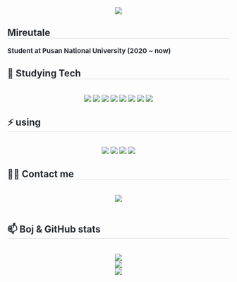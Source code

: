 <div align= "center">
    <img src="https://capsule-render.vercel.app/api?type=soft&color=0:99e1ab,100:f8fcf7&height=120&text=Mireutale(priaselay)'s%20GitHub&animation=fadeIn&fontColor=000000&fontSize=40" />
    </div>
    <div style="text-align: left;"> 
    <h2 style="border-bottom: 1px solid #d8dee4; color: #282d33;"> Mireutale </h2>  
    <div style="font-weight: 700; font-size: 15px; text-align: left; color: #282d33;"> 
        Student at Pusan ​​National University (2020 ~ now)
    </div> 
    </div>
    <div style="text-align: left;">
    <h2 style="border-bottom: 1px solid #d8dee4; color: #282d33;"> 🌱 Studying Tech </h2> <br>
    <div  align= "center"> 
          <img src="https://img.shields.io/badge/C-A8B9CC?style=flat&logo=C&logoColor=white">
          <img src="https://img.shields.io/badge/C++-00599C?style=flat&logo=C%2B%2B&logoColor=white">
          <img src="https://img.shields.io/badge/Docker-2496ED?style=flat&logo=Docker&logoColor=white">
          <img src="https://img.shields.io/badge/Flask-000000?style=flat&logo=Flask&logoColor=white">
          <img src="https://img.shields.io/badge/Linux-FCC624?style=flat&logo=Linux&logoColor=white">
          <img src="https://img.shields.io/badge/Java-007396?style=flat&logo=Java&logoColor=white">
          <img src="https://img.shields.io/badge/MySQL-4479A1?style=flat&logo=MySQL&logoColor=white">
          <img src="https://img.shields.io/badge/Python-3776AB?style=flat&logo=Python&logoColor=white">
          </div>
    </div>
    <h2 style="border-bottom: 1px solid #d8dee4; color: #282d33;"> ⚡ using </h2> <br> 
    <div  align= "center"> 
        <img src="https://img.shields.io/badge/Discord-5865F2?style=flat&logo=Discord&logoColor=white">
        <img src="https://img.shields.io/badge/Git-F05032?style=flat&logo=Git&logoColor=white">
        <img src="https://img.shields.io/badge/Github-181717?style=flat&logo=Github&logoColor=white">
        <img src="https://img.shields.io/badge/Notion-000000?style=flat&logo=Notion&logoColor=white">
    </div>
    <div style="text-align: left;">
    <h2 style="border-bottom: 1px solid #d8dee4; color: #282d33;"> 🧑‍💻 Contact me </h2> <br> 
    <div align= "center"> <a href=mailto:mireutale@gmail.com> <img src="https://img.shields.io/badge/Gmail-EA4335?style=flat&logo=Gmail&logoColor=white&link=mailto:mireutale@gmail.com"> </a>
          </div>  <br> 
    <div align= "center">  </div> 
    </div>
    <h2 style="border-bottom: 1px solid #d8dee4; color: #282d33;"> 📫 Boj & GitHub stats </h2> <br> 
    <div align= "center"> 
        <img src = "http://mazassumnida.wtf/api/v2/generate_badge?boj=priaselay")><br>
        <img src = "http://mazandi.herokuapp.com/api?handle=priaselay&theme=warm")><br>
        <img src = "https://github-readme-stats.vercel.app/api?username=Mireutale&show_icons=true&theme=merko")>
    </div>
</div>
    
<!--
**Martinel2/Martinel** is a ✨ _special_ ✨ repository because its `README.md` (this file) appears on your GitHub profile.

Here are some ideas to get you started:

- 🔭 I’m currently working on ...
- 🌱 I’m currently learning ...
- 👯 I’m looking to collaborate on ...
- 🤔 I’m looking for help with ...
- 💬 Ask me about ...
- 📫 How to reach me: ...
- 😄 Pronouns: ...
- ⚡ Fun fact: ...
-->
